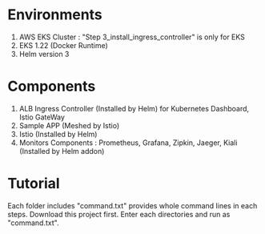 # Environments
1. AWS EKS Cluster : "Step 3_install_ingress_controller" is only for EKS 
2. EKS 1.22 (Docker Runtime)
3. Helm version 3

# Components
1. ALB Ingress Controller (Installed by Helm) for Kubernetes Dashboard, Istio GateWay
2. Sample APP (Meshed by Istio)
3. Istio (Installed by Helm)
4. Monitors Components : Prometheus, Grafana, Zipkin, Jaeger, Kiali (Installed by Helm addon)

# Tutorial
Each folder includes "command.txt" provides whole command lines in each steps. 
Download this project first.
Enter each directories and run as "command.txt".

